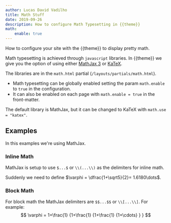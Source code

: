 ```yaml
---
author: Lucas David Vadilho
title: Math Stuff
date: 2019-09-26
description: How to configure Math Typesetting in {{theme}}
math:
    enable: true
---
```


How to configure your site with the {{theme}} to display pretty math.
<!--more-->

Math typesetting is achieved through `javascript` libraries. In {{theme}} we give you the option of using either [MathJax 3](https://www.mathjax.org/) or [KaTeX](https://katex.org/).

The libraries are in the `math.html` partial (`/layouts/partials/math.html`).

- Math typesetting can be globally enabled setting the param `math.enable` to `true` in the configuration.
- It can also be enabled on each page with `math.enable = true` in the front-matter.

The default library is MathJax, but it can be changed to KaTeX with `math.use = "katex"`.

## Examples
In this examples we're using MathJax.

### Inline Math
MathJax is setup to use `$...$` or `\\(...\\)` as the delimiters for inline math.

Suddenly we need to define $\varphi = \dfrac{1+\sqrt5}{2}= 1.6180\dots$.

### Block Math
For block math the MathJax delimiters are `$$...$$` or `\\[...\\]`. For example:
$$
    \varphi = 1+\frac{1} {1+\frac{1} {1+\frac{1} {1+\cdots} } } 
$$
